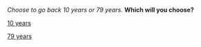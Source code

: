 *Choose to go back 10 years or 79 years.* **Which will you choose?**

[10 years](10-years.md)

[79 years](79-years.md)
